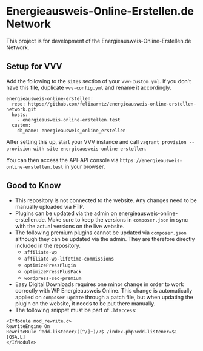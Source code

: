 # Energieausweis-Online-Erstellen.de Network

This project is for development of the Energieausweis-Online-Erstellen.de Network.

## Setup for VVV

Add the following to the `sites` section of your `vvv-custom.yml`. If you don't have this file, duplicate `vvv-config.yml` and rename it accordingly.

```
energieausweis-online-erstellen:
  repo: https://github.com/felixarntz/energieausweis-online-erstellen-network.git
  hosts:
    - energieausweis-online-erstellen.test
  custom:
    db_name: energieausweis_online_erstellen
```

After setting this up, start your VVV instance and call `vagrant provision --provision-with site-energieausweis-online-erstellen`.

You can then access the API-API console via `https://energieausweis-online-erstellen.test` in your browser.

## Good to Know

* This repository is not connected to the website. Any changes need to be manually uploaded via FTP.
* Plugins can be updated via the admin on energieausweis-online-erstellen.de. Make sure to keep the versions in `composer.json` in sync with the actual versions on the live website.
* The following premium plugins cannot be updated via `composer.json` although they can be updated via the admin. They are therefore directly included in the repository.
    * `affiliate-wp`
    * `affiliate-wp-lifetime-commissions`
    * `optimizePressPlugin`
    * `optimizePressPlusPack`
    * `wordpress-seo-premium`
* Easy Digital Downloads requires one minor change in order to work correctly with WP Energieausweis Online. This change is automatically applied on `composer update` through a patch file, but when updating the plugin on the website, it needs to be put there manually.
* The following snippet must be part of `.htaccess`:
```
<IfModule mod_rewrite.c>
RewriteEngine On
RewriteRule ^edd-listener/([^/]+)/?$ /index.php?edd-listener=$1 [QSA,L]
</IfModule>
```
